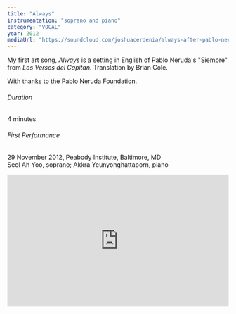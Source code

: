```yaml
---
title: "Always"
instrumentation: "soprano and piano"
category: "VOCAL"
year: 2012
mediaUrl: "https://soundcloud.com/joshuacerdenia/always-after-pablo-neruda-2012"
---
```


My first art song, _Always_ is a setting in English of Pablo Neruda's "Siempre" from _Los Versos del Capitan._ Translation by Brian Cole.

With thanks to the Pablo Neruda Foundation.  

###### Duration

4 minutes

###### First Performance

29 November 2012, Peabody Institute, Baltimore, MD\
Seol Ah Yoo, soprano; Akkra Yeunyonghattaporn, piano

<iframe width="100%" height="300" scrolling="no" frameborder="no" src="https://w.soundcloud.com/player/?url=https%3A//api.soundcloud.com/tracks/90536194&amp;auto_play=false&amp;hide_related=false&amp;show_comments=true&amp;show_user=true&amp;show_reposts=false&amp;visual=true"></iframe>